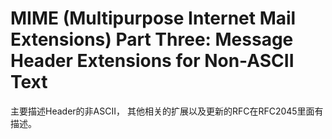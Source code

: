 # MIME (Multipurpose Internet Mail Extensions) Part Three: Message Header Extensions for Non-ASCII Text
主要描述Header的非ASCII， 其他相关的扩展以及更新的RFC在RFC2045里面有描述。
